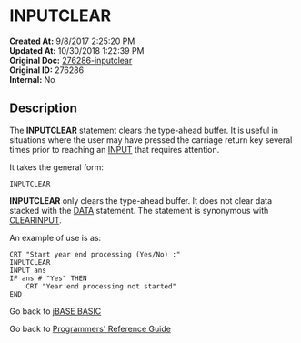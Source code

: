 # INPUTCLEAR

**Created At:** 9/8/2017 2:25:20 PM  
**Updated At:** 10/30/2018 1:22:39 PM  
**Original Doc:** [276286-inputclear](https://docs.jbase.com/36868-jbase-basic/276286-inputclear)  
**Original ID:** 276286  
**Internal:** No  

## Description

The **INPUTCLEAR** statement clears the type-ahead buffer. It is useful in situations where the user may have pressed the carriage return key several times prior to reaching an [INPUT](./../input) that requires attention.

It takes the general form:

```
INPUTCLEAR
```

**INPUTCLEAR** only clears the type-ahead buffer. It does not clear data stacked with the [DATA](./../data) statement. The statement is synonymous with [CLEARINPUT](./../clearinput).

An example of use is as:

```
CRT "Start year end processing (Yes/No) :"
INPUTCLEAR
INPUT ans
IF ans # "Yes" THEN
    CRT "Year end processing not started"
END
```

Go back to [jBASE BASIC](./../README.md)

Go back to [Programmers' Reference Guide](./../../reference-guides/jbc/README.md)
